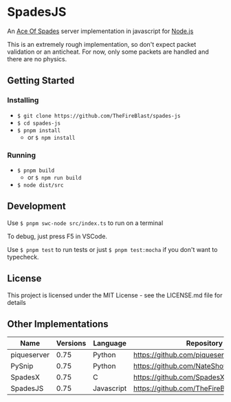 # SpadesJS

An [Ace Of Spades](https://en.wikipedia.org/wiki/Ace_of_Spades_(video_game)) server implementation in javascript for [Node.js](https://nodejs.org/)

This is an extremely rough implementation, so don't expect packet validation or an anticheat.
For now, only some packets are handled and there are no physics.

## Getting Started
### Installing
- `$ git clone https://github.com/TheFireBlast/spades-js`
- `$ cd spades-js`
- `$ pnpm install`
  - or `$ npm install`

### Running
- `$ pnpm build`
  - or `$ npm run build`
- `$ node dist/src`

## Development
Use `$ pnpm swc-node src/index.ts` to run on a terminal

To debug, just press F5 in VSCode.

Use `$ pnpm test` to run tests or just `$ pnpm test:mocha` if you don't want to typecheck.

## License
This project is licensed under the MIT License - see the LICENSE.md file for details

## Other Implementations
| Name        | Versions | Language   | Repository                                 |
| ----------- | -------- | ---------- | ------------------------------------------ |
| piqueserver | 0.75     | Python     | https://github.com/piqueserver/piqueserver |
| PySnip      | 0.75     | Python     | https://github.com/NateShoffner/PySnip     |
| SpadesX     | 0.75     | C          | https://github.com/SpadesX/SpadesX         |
| SpadesJS    | 0.75     | Javascript | https://github.com/TheFireBlast/spades-js  |

<!-- | spades-rust | 0.75     | Rust       | https://github.com/TheFireBlast/spades-rust | -->
